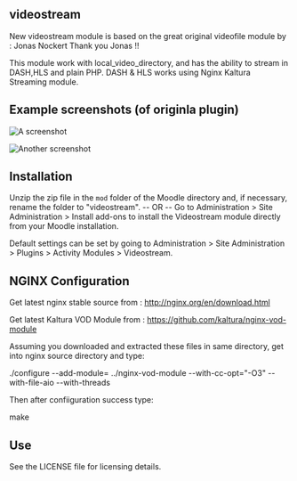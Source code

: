 videostream
---------
New videostream module is based on the great original videofile module by : Jonas Nockert <jonasnockert AT gmail>
Thank you Jonas !!

This module work with local_video_directory, and has the ability to stream in DASH,HLS and plain PHP.
DASH & HLS works using Nginx Kaltura Streaming module.

Example screenshots (of originla plugin)
----------------------------------------
![A screenshot](https://raw.github.com/lemonad/moodle-mod_videofile/master/pix/screenshot-1.png)

![Another screenshot](https://raw.github.com/lemonad/moodle-mod_videofile/master/pix/screenshot-2.png)

Installation
------------
Unzip the zip file in the `mod` folder of the Moodle directory and, if
necessary, rename the folder to "videostream".
-- OR --
Go to Administration > Site Administration > Install add-ons to install
the Videostream module directly from your Moodle installation.

Default settings can be set by going to Administration > Site
Administration > Plugins > Activity Modules > Videostream.

NGINX Configuration
-------------------

Get latest nginx stable source from : http://nginx.org/en/download.html

Get latest Kaltura VOD Module from : https://github.com/kaltura/nginx-vod-module

Assuming you downloaded and extracted these files in same directory, get into nginx source directory and type:

./configure --add-module= ../nginx-vod-module --with-cc-opt="-O3" --with-file-aio --with-threads

Then after confiiguration success type:

make

Use
---
See the LICENSE file for licensing details.
